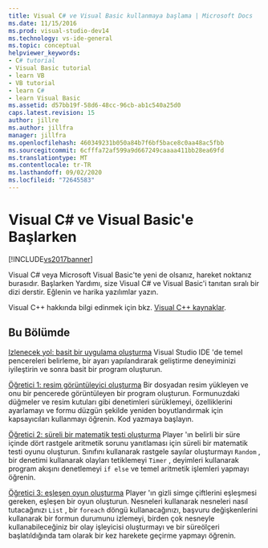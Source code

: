 ```yaml
---
title: Visual C# ve Visual Basic kullanmaya başlama | Microsoft Docs
ms.date: 11/15/2016
ms.prod: visual-studio-dev14
ms.technology: vs-ide-general
ms.topic: conceptual
helpviewer_keywords:
- C# tutorial
- Visual Basic tutorial
- learn VB
- VB tutorial
- learn C#
- learn Visual Basic
ms.assetid: d57bb19f-58d6-48cc-96cb-ab1c540a25d0
caps.latest.revision: 15
author: jillre
ms.author: jillfra
manager: jillfra
ms.openlocfilehash: 460349231b050a84b7f6bf5bace8c0aa48ac5fbb
ms.sourcegitcommit: 6cfffa72af599a9d667249caaaa411bb28ea69fd
ms.translationtype: MT
ms.contentlocale: tr-TR
ms.lasthandoff: 09/02/2020
ms.locfileid: "72645583"
---
```

# <a name="getting-started-with-visual-c-and-visual-basic"></a>Visual C# ve Visual Basic'e Başlarken
[!INCLUDE[vs2017banner](../includes/vs2017banner.md)]

Visual C# veya Microsoft Visual Basic'te yeni de olsanız, hareket noktanız burasıdır. Başlarken Yardımı, size Visual C# ve Visual Basic'i tanıtan sıralı bir dizi derstir. Eğlenin ve harika yazılımlar yazın.

 Visual C++ hakkında bilgi edinmek için bkz. [Visual C++ kaynaklar](https://msdn.microsoft.com/vstudio/hh386302.aspx).

## <a name="in-this-section"></a>Bu Bölümde
 [Izlenecek yol: basit bir uygulama oluşturma](../ide/walkthrough-create-a-simple-application-with-visual-csharp-or-visual-basic.md) Visual Studio IDE 'de temel pencereleri belirleme, bir ayarı yapılandırarak geliştirme deneyiminizi iyileştirin ve sonra basit bir program oluşturun.

 [Öğretici 1: resim görüntüleyici oluşturma](../ide/tutorial-1-create-a-picture-viewer.md) Bir dosyadan resim yükleyen ve onu bir pencerede görüntüleyen bir program oluşturun. Formunuzdaki düğmeler ve resim kutuları gibi denetimleri sürüklemeyi, özelliklerini ayarlamayı ve formu düzgün şekilde yeniden boyutlandırmak için kapsayıcıları kullanmayı öğrenin. Kod yazmaya başlayın.

 [Öğretici 2: süreli bir matematik testi oluşturma](../ide/tutorial-2-create-a-timed-math-quiz.md) Player 'ın belirli bir süre içinde dört rastgele aritmetik sorunu yanıtlaması için süreli bir matematik testi oyunu oluşturun. Sınıfını kullanarak rastgele sayılar oluşturmayı `Random` , bir denetimi kullanarak olayları tetiklemeyi `Timer` , deyimleri kullanarak program akışını denetlemeyi `if else` ve temel aritmetik işlemleri yapmayı öğrenin.

 [Öğretici 3: eşleşen oyun oluşturma](../ide/tutorial-3-create-a-matching-game.md) Player 'ın gizli simge çiftlerini eşleşmesi gereken, eşleşen bir oyun oluşturun. Nesneleri kullanarak nesneleri nasıl tutacağınızı `List` , bir `foreach` döngü kullanacağınızı, başvuru değişkenlerini kullanarak bir formun durumunu izlemeyi, birden çok nesneyle kullanabileceğiniz bir olay işleyicisi oluşturmayı ve bir süreölçeri başlatıldığında tam olarak bir kez harekete geçirme yapmayı öğrenin.
